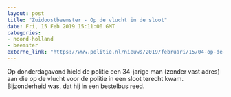 ```yaml
---
layout: post
title: "Zuidoostbeemster - Op de vlucht in de sloot"
date: Fri, 15 Feb 2019 15:11:00 GMT
categories: 
- noord-holland 
- beemster 
externe_link: "https://www.politie.nl/nieuws/2019/februari/15/04-op-de-vlucht-in-de-sloot.html"
---
```


Op donderdagavond hield de politie een 34-jarige man (zonder vast adres) aan die op de vlucht voor de politie in een sloot terecht kwam. Bijzonderheid was, dat hij in een bestelbus reed.

